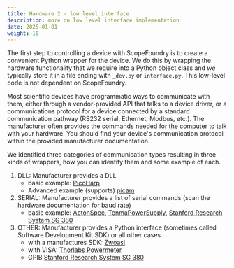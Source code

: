 ```yaml
---
title: Hardware 2 - low level interface
description: more on low level interface implementation 
date: 2025-01-01
weight: 10
---
```


The first step to controlling a device with ScopeFoundry is to create a convenient Python wrapper for the device. We do this by wrapping the hardware functionality that we require into a Python object class and *we* typically store it in a file ending with `_dev.py` or `interface.py`. This low-level code is not dependent on ScopeFoundry. 

Most scientific devices have programmatic ways to communicate with them, either through a vendor-provided API that talks to a device driver, or a communications protocol for a device connected by a standard communication pathway (RS232 serial, Ethernet, Modbus, etc.). The manufacturer often provides the commands needed for the computer to talk with your hardware. You should find your device's communication protocol within the provided manufacturer documentation.

We identified three categories of communication types resulting in three kinds of wrappers, how you can identify them and some example of each.

1. DLL: Manufacturer provides a DLL
   - basic example: [PicoHarp](/docs/300_reference/hw-components/hw_picoharp-scopefoundry/)
   - Advanced example (supports)  [picam](/docs/300_reference/hw-components/HW_picam-ScopeFoundry)
2. SERIAL: Manufacturer provides a list of serial commands (scan the hardware documentation for baud rate)
   - basic example: [ActonSpec](/docs/300_reference/hw-components/HW_acton_spec-ScopeFoundry), [TenmaPowerSupply](/docs/300_reference/hw-components/HW_tenma_power-ScopeFoundry), [Stanford Research System SG 380](/docs/300_reference/hw-components/hw_srs_sg380-ubene/)
3. OTHER: Manufacturer provides a Python interface (sometimes called Software Development Kit SDK) or all other cases
   - with a manufactures SDK: [Zwoasi](/docs/300_reference/hw-components/HW_zwo_camera-scopefoundry)
   - with VISA: [Thorlabs Powermeter](/docs/300_reference/hw-components/HW_thorlabs_powermeter-scopefoundry)
   - GPIB [Stanford Research System SG 380](/docs/300_reference/hw-components/hw_srs_sg380-ubene/)
